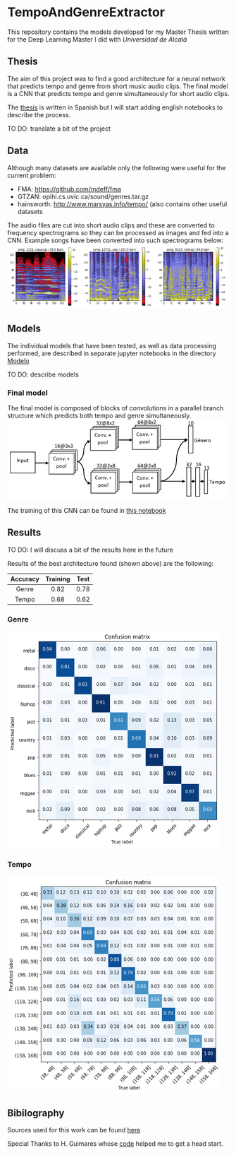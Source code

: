 # TempoAndGenreExtractor

This repository contains the models developed for my Master Thesis written for the Deep Learning Master I did with *Universidad de Alcalá*

## Thesis

The aim of this project was to find a good architecture for a neural network that predicts tempo and genre from short music audio clips. The final model is a CNN that predicts tempo and genre simultaneously for short audio clips.

The [thesis](https://github.com/franciscojdg/TempoAndGenreExtractor/blob/master/Master%20Thesis/Memoria_TFM_DeepLearning_FranciscoJDuraGaliana.pdf) is written in Spanish but I will start adding english notebooks to describe the process.

TO DO: translate a bit of the project

## Data

Although many datasets are available only the following were useful for the current problem:
 - FMA: https://github.com/mdeff/fma
 - GTZAN: opihi.cs.uvic.ca/sound/genres.tar.gz
 - hainsworth: http://www.marsyas.info/tempo/ (also contains other useful datasets
 
 The audio files are cut into short audio clips and these are converted to frequency spectrograms so they can be processed as images and fed into a CNN. Example songs have been converted into such spectrograms below: 
 ![spectrograms](https://github.com/franciscojdg/TempoAndGenreExtractor/blob/master/Master%20Thesis/Figures/espectrogramas_db2.png)
 
 ## Models
 
 The individual models that have been tested, as well as data processing performed, are described in separate jupyter notebooks in the directory [Modelo](https://github.com/franciscojdg/TempoAndGenreExtractor/Modelo)
 
 TO DO: describe models
 
 ### Final model
 The final model is composed of blocks of convolutions in a parallel branch structure which predicts both tempo and genre simultaneously.
 ![Final model structure](https://github.com/franciscojdg/TempoAndGenreExtractor/blob/master/Master%20Thesis/Figures/arquitectura_mix.png)
 
 The training of this CNN can be found in [this notebook](https://github.com/franciscojdg/TempoAndGenreExtractor/blob/master/Modelo/Red_simple_para_prediccion_genero_y_tempo.ipynb)

 ## Results
 
TO DO: I will discuss a bit of the results here in the future

Results of the best architecture found (shown above) are the following:

| Accuracy | Training | Test |
|:--------:|:--------:|:----:|
|   Genre  |   0.82   | 0.78 |
|   Tempo  |   0.68   | 0.62 |

### Genre
 ![genre confusion matrix](https://github.com/franciscojdg/TempoAndGenreExtractor/blob/master/Master%20Thesis/Figures/confusion_final_genero.png)
 
### Tempo
 ![tempo confusion matrix](https://github.com/franciscojdg/TempoAndGenreExtractor/blob/master/Master%20Thesis/Figures/confusion_final_tempo.png)
 
 ## Bibilography
 
Sources used for this work can be found [here](https://github.com/franciscojdg/TempoAndGenreExtractor/blob/master/Master%20Thesis/Master.bib)

Special Thanks to H. Guimares whose [code](https://github.com/Hguimaraes/gtzan.keras) helped me to get a head start.

